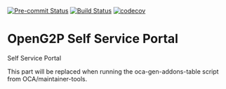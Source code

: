 
<!-- /!\ Non OCA Context : Set here the badge of your runbot / runboat instance. -->
[![Pre-commit Status](https://github.com/OpenG2P/openg2p-ssp/actions/workflows/pre-commit.yml/badge.svg?branch=15.0)](https://github.com/OpenG2P/openg2p-ssp/actions/workflows/pre-commit.yml?query=branch%3A15.0)
[![Build Status](https://github.com/OpenG2P/openg2p-ssp/actions/workflows/test.yml/badge.svg?branch=15.0)](https://github.com/OpenG2P/openg2p-ssp/actions/workflows/test.yml?query=branch%3A15.0)
[![codecov](https://codecov.io/gh/OpenG2P/openg2p-ssp/branch/15.0/graph/badge.svg)](https://codecov.io/gh/OpenG2P/openg2p-ssp)
<!-- /!\ Non OCA Context : Set here the badge of your translation instance. -->

<!-- /!\ do not modify above this line -->

# OpenG2P Self Service Portal

Self Service Portal

<!-- /!\ do not modify below this line -->

<!-- prettier-ignore-start -->

[//]: # (addons)

This part will be replaced when running the oca-gen-addons-table script from OCA/maintainer-tools.

[//]: # (end addons)

<!-- prettier-ignore-end -->

<!-- /!\ Non OCA Context : Set here the full description of your organization. -->
